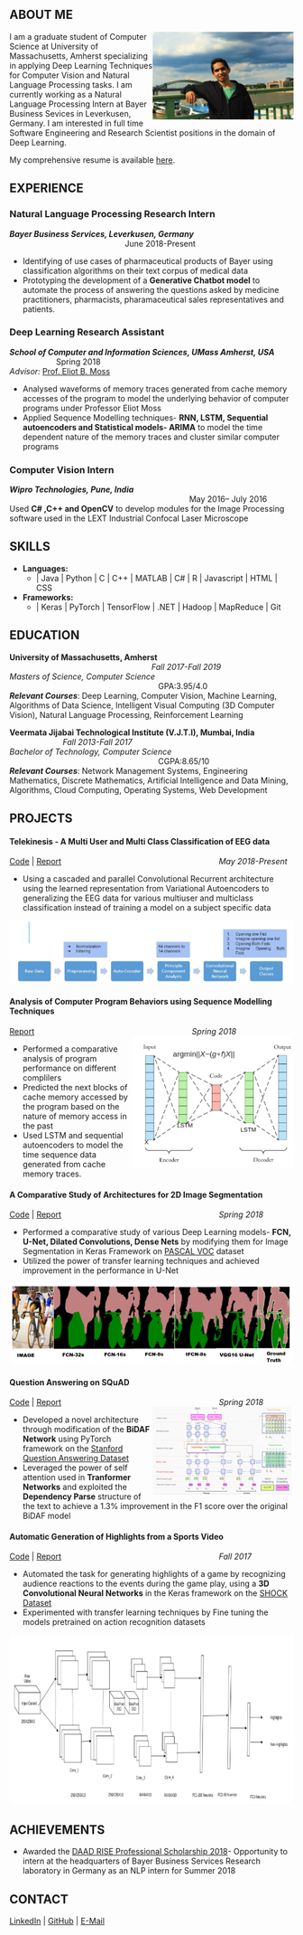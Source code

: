 
## ABOUT ME
<p>
<img src="IMG_6084-1.jpg" width="250" height="155" align="right"/>
</p>
I am a graduate student of Computer Science at University of Massachusetts, Amherst specializing in applying Deep Learning Techniques for Computer Vision and Natural Language Processing tasks.    
I am currently working as a Natural Language Processing Intern at Bayer Business Sevices in Leverkusen, Germany.  
I am interested in full time Software Engineering and Research Scientist positions in the domain of Deep Learning.  

My comprehensive resume is available [here](). 

## EXPERIENCE
### Natural Language Processing Research Intern
***Bayer Business Services, Leverkusen, Germany*** &nbsp;&nbsp;&nbsp;&nbsp;&nbsp;&nbsp;&nbsp;&nbsp;&nbsp;&nbsp;&nbsp;&nbsp;&nbsp;&nbsp;&nbsp;&nbsp;&nbsp;&nbsp;&nbsp;&nbsp;&nbsp;&nbsp;&nbsp;&nbsp;&nbsp;&nbsp;&nbsp;&nbsp;&nbsp;&nbsp;&nbsp;&nbsp;&nbsp;&nbsp;&nbsp;&nbsp;&nbsp;&nbsp;&nbsp;&nbsp;&nbsp;&nbsp;&nbsp;&nbsp;&nbsp;&nbsp;&nbsp;&nbsp;&nbsp;&nbsp;&nbsp;         June 2018-Present  
-	Identifying of use cases of pharmaceutical products of Bayer using classification algorithms on their text corpus of medical data  
-	Prototyping the development of a **Generative Chatbot model** to automate the process of answering the questions asked by medicine practitioners, pharmacists, pharamaceutical  sales representatives and patients.

### Deep Learning Research Assistant
***School of Computer and Information Sciences, UMass Amherst, USA*** 	&nbsp;&nbsp;&nbsp;&nbsp;&nbsp;&nbsp;&nbsp;&nbsp;&nbsp;&nbsp;&nbsp;&nbsp;&nbsp;&nbsp;&nbsp;&nbsp;&nbsp;&nbsp;&nbsp;&nbsp;	 			             	Spring 2018    
_Advisor:_ [Prof. Eliot B. Moss](https://people.cs.umass.edu/~moss/)  
-	Analysed waveforms of memory traces generated from cache memory accesses of the program to model the underlying behavior of computer programs under Professor Eliot Moss  
- Applied Sequence Modelling techniques- **RNN, LSTM, Sequential autoencoders and Statistical models- ARIMA** to model the time dependent nature of the memory traces and cluster similar computer programs

### Computer Vision Intern 
***Wipro Technologies, Pune, India***
&nbsp;&nbsp;&nbsp;&nbsp;&nbsp;&nbsp;&nbsp;&nbsp;&nbsp;&nbsp;&nbsp;&nbsp;&nbsp;&nbsp;&nbsp;&nbsp;&nbsp;&nbsp;&nbsp;&nbsp;&nbsp;&nbsp;&nbsp;&nbsp;&nbsp;&nbsp;&nbsp;&nbsp;&nbsp;&nbsp;&nbsp;&nbsp;&nbsp;&nbsp;&nbsp;&nbsp;&nbsp;&nbsp;&nbsp;&nbsp;&nbsp;&nbsp;&nbsp;&nbsp;&nbsp;&nbsp;&nbsp;&nbsp;&nbsp;&nbsp;&nbsp;&nbsp;&nbsp;&nbsp;&nbsp;&nbsp;&nbsp;&nbsp;&nbsp;&nbsp;&nbsp;&nbsp;&nbsp;&nbsp;&nbsp;&nbsp;&nbsp;&nbsp;&nbsp;&nbsp;&nbsp;&nbsp;&nbsp;&nbsp;&nbsp;&nbsp;&nbsp;&nbsp;&nbsp;&nbsp;                                                    May 2016– July 2016  
Used **C# ,C++ and OpenCV** to develop modules for the Image Processing software used in the LEXT Industrial Confocal Laser Microscope

## SKILLS
- **Languages:**
   - | Java | Python | C | C++ | MATLAB | C# | R | Javascript | HTML | CSS 
- **Frameworks:**
   - | Keras | PyTorch | TensorFlow | .NET | Hadoop | MapReduce | Git 

## EDUCATION

**University of Massachusetts, Amherst** &nbsp;&nbsp;&nbsp;&nbsp;&nbsp;&nbsp;&nbsp;&nbsp;&nbsp;&nbsp;&nbsp;&nbsp;&nbsp;&nbsp;&nbsp;&nbsp;&nbsp;&nbsp;&nbsp;&nbsp;&nbsp;&nbsp;&nbsp;&nbsp;&nbsp;&nbsp;&nbsp;&nbsp;&nbsp;&nbsp;&nbsp;&nbsp;&nbsp;&nbsp;&nbsp;&nbsp;&nbsp;&nbsp;&nbsp;&nbsp;&nbsp;&nbsp;&nbsp;&nbsp;&nbsp;&nbsp;&nbsp;&nbsp;&nbsp;&nbsp;&nbsp;&nbsp;&nbsp;&nbsp;&nbsp;&nbsp;&nbsp;&nbsp;&nbsp;&nbsp;&nbsp;&nbsp;&nbsp;                                                                          *Fall 2017-Fall 2019*  
*Masters of Science, Computer Science*	&nbsp;&nbsp;&nbsp;&nbsp;&nbsp;&nbsp;&nbsp;&nbsp;&nbsp;&nbsp;&nbsp;&nbsp;&nbsp;&nbsp;&nbsp;&nbsp;&nbsp;&nbsp;&nbsp;&nbsp;&nbsp;&nbsp;&nbsp;&nbsp;&nbsp;&nbsp;&nbsp;&nbsp;&nbsp;&nbsp;&nbsp;&nbsp;&nbsp;&nbsp;&nbsp;&nbsp;&nbsp;&nbsp;&nbsp;&nbsp;&nbsp;&nbsp;&nbsp;&nbsp;&nbsp;&nbsp;&nbsp;&nbsp;&nbsp;&nbsp;&nbsp;&nbsp;&nbsp;&nbsp;&nbsp;&nbsp;&nbsp;&nbsp;&nbsp;&nbsp;&nbsp;&nbsp;&nbsp;&nbsp;&nbsp;&nbsp;						        GPA:3.95/4.0  
**_Relevant Courses_**: Deep Learning, Computer Vision, Machine Learning, Algorithms of Data Science, Intelligent Visual Computing (3D Computer Vision), Natural Language Processing, Reinforcement Learning

**Veermata Jijabai Technological Institute (V.J.T.I), Mumbai, India** &nbsp;&nbsp;&nbsp;&nbsp;&nbsp;&nbsp;&nbsp;&nbsp;&nbsp;&nbsp;&nbsp;&nbsp;&nbsp;&nbsp;&nbsp;&nbsp;&nbsp;&nbsp;&nbsp;&nbsp;&nbsp;&nbsp;&nbsp;                                         *Fall 2013-Fall 2017*                                         
*Bachelor of Technology, Computer Science* &nbsp;&nbsp;&nbsp;&nbsp;&nbsp;&nbsp;&nbsp;&nbsp;&nbsp;&nbsp;&nbsp;&nbsp;&nbsp;&nbsp;&nbsp;&nbsp;&nbsp;&nbsp;&nbsp;&nbsp;&nbsp;&nbsp;&nbsp;&nbsp;&nbsp;&nbsp;&nbsp;&nbsp;&nbsp;&nbsp;&nbsp;&nbsp;&nbsp;&nbsp;&nbsp;&nbsp;&nbsp;&nbsp;&nbsp;&nbsp;&nbsp;&nbsp;&nbsp;&nbsp;&nbsp;&nbsp;&nbsp;&nbsp;&nbsp;&nbsp;&nbsp;&nbsp;&nbsp;&nbsp;&nbsp;&nbsp;&nbsp;&nbsp;&nbsp;&nbsp;&nbsp;&nbsp;&nbsp;&nbsp;&nbsp;&nbsp;						        CGPA:8.65/10  
**_Relevant Courses_**: Network Management Systems, Engineering Mathematics, Discrete Mathematics, Artificial Intelligence and Data Mining, Algorithms, Cloud Computing, Operating Systems, Web Development

## PROJECTS

#### Telekinesis - A Multi User and Multi Class Classification of EEG data			          
[Code]() | [Report]() &nbsp;&nbsp;&nbsp;&nbsp;&nbsp;&nbsp;&nbsp;&nbsp;&nbsp;&nbsp;&nbsp;&nbsp;&nbsp;&nbsp;&nbsp;&nbsp;&nbsp;&nbsp;&nbsp;&nbsp;&nbsp;&nbsp;&nbsp;&nbsp;&nbsp;&nbsp;&nbsp;&nbsp;&nbsp;&nbsp;&nbsp;&nbsp;&nbsp;&nbsp;&nbsp;&nbsp;&nbsp;&nbsp;&nbsp;&nbsp;&nbsp;&nbsp;&nbsp;&nbsp;&nbsp;&nbsp;&nbsp;&nbsp;&nbsp;&nbsp;&nbsp;&nbsp;&nbsp;&nbsp;&nbsp;&nbsp;&nbsp;&nbsp;&nbsp;&nbsp;&nbsp;&nbsp;&nbsp;&nbsp;&nbsp;&nbsp;&nbsp;&nbsp;&nbsp; *May 2018-Present*   
- Using a cascaded and  parallel Convolutional Recurrent architecture using the learned representation from Variational Autoencoders to generalizing the EEG data for various  multiuser and multiclass classification instead of training a model on a subject specific data
<p>
<img src="telekinesis.PNG"/>
</p>

#### Analysis of Computer Program Behaviors using Sequence Modelling Techniques
[Report](https://github.com/Shasvat-Desai/Shasvat-Desai/blob/master/696C.pdf)
&nbsp;&nbsp;&nbsp;&nbsp;&nbsp;&nbsp;&nbsp;&nbsp;&nbsp;&nbsp;&nbsp;&nbsp;&nbsp;&nbsp;&nbsp;&nbsp;&nbsp;&nbsp;&nbsp;&nbsp;&nbsp;&nbsp;&nbsp;&nbsp;&nbsp;&nbsp;&nbsp;&nbsp;&nbsp;&nbsp;&nbsp;&nbsp;&nbsp;&nbsp;&nbsp;&nbsp;&nbsp;&nbsp;&nbsp;&nbsp;&nbsp;&nbsp;&nbsp;&nbsp;&nbsp;&nbsp;&nbsp;&nbsp;&nbsp;&nbsp;&nbsp;&nbsp;&nbsp;&nbsp;&nbsp;&nbsp;&nbsp;&nbsp;&nbsp;&nbsp;&nbsp;&nbsp;&nbsp;&nbsp;&nbsp;&nbsp;&nbsp;&nbsp;&nbsp; *Spring 2018* 
<img src="chaos.PNG" align="right"/>
- Performed a comparative analysis of program performance on different complilers
- Predicted the next blocks of cache memory accessed by the program based on the nature of memory access in the past
- Used LSTM and sequential autoencoders to model the time sequence data generated from cache memory traces.


#### A Comparative Study of Architectures for 2D Image Segmentation			      	
[Code](https://github.com/immuno121/A-Comparative-Study-of-Architectures-for-2D-Image-Semantic-Segmentation) | [Report](https://github.com/immuno121/A-Comparative-Study-of-Architectures-for-2D-Image-Semantic-Segmentation/blob/master/Project%20report/Project%20Report.pdf) &nbsp;&nbsp;&nbsp;&nbsp;&nbsp;&nbsp;&nbsp;&nbsp;&nbsp;&nbsp;&nbsp;&nbsp;&nbsp;&nbsp;&nbsp;&nbsp;&nbsp;&nbsp;&nbsp;&nbsp;&nbsp;&nbsp;&nbsp;&nbsp;&nbsp;&nbsp;&nbsp;&nbsp;&nbsp;&nbsp;&nbsp;&nbsp;&nbsp;&nbsp;&nbsp;&nbsp;&nbsp;&nbsp;&nbsp;&nbsp;&nbsp;&nbsp;&nbsp;&nbsp;&nbsp;&nbsp;&nbsp;&nbsp;&nbsp;&nbsp;&nbsp;&nbsp;&nbsp;&nbsp;&nbsp;&nbsp;&nbsp;&nbsp;&nbsp;&nbsp;&nbsp;&nbsp;&nbsp;&nbsp;&nbsp;&nbsp;&nbsp;&nbsp;&nbsp; *Spring 2018*  
- Performed a comparative study of various Deep Learning models- **FCN, U-Net, Dilated Convolutions, Dense Nets** by modifying them for 
Image Segmentation in Keras Framework on [PASCAL VOC](http://host.robots.ox.ac.uk/pascal/VOC/voc2012/) dataset    
- Utilized the power of transfer learning techniques and achieved improvement in the performance in U-Net 
<p>
<img src="segmentation.PNG"/>
</p>

#### Question Answering  on SQuAD						 	      	
[Code](https://github.com/immuno121/allennlp) | [Report](https://github.com/Shasvat-Desai/Shasvat-Desai/blob/master/Project_Report.pdf) &nbsp;&nbsp;&nbsp;&nbsp;&nbsp;&nbsp;&nbsp;&nbsp;&nbsp;&nbsp;&nbsp;&nbsp;&nbsp;&nbsp;&nbsp;&nbsp;&nbsp;&nbsp;&nbsp;&nbsp;&nbsp;&nbsp;&nbsp;&nbsp;&nbsp;&nbsp;&nbsp;&nbsp;&nbsp;&nbsp;&nbsp;&nbsp;&nbsp;&nbsp;&nbsp;&nbsp;&nbsp;&nbsp;&nbsp;&nbsp;&nbsp;&nbsp;&nbsp;&nbsp;&nbsp;&nbsp;&nbsp;&nbsp;&nbsp;&nbsp;&nbsp;&nbsp;&nbsp;&nbsp;&nbsp;&nbsp;&nbsp;&nbsp;&nbsp;&nbsp;&nbsp;&nbsp;&nbsp;&nbsp;&nbsp;&nbsp;&nbsp;&nbsp;&nbsp; *Spring 2018* 
<img src="bidaf.PNG" width="250" height="155" align="right"/>
- Developed a novel architecture through modification of the **BiDAF Network** using PyTorch framework on the [Stanford Question Answering Dataset](https://rajpurkar.github.io/SQuAD-explorer/) 
- Leveraged the power of self attention used in **Tranformer Networks** and exploited the **Dependency Parse** structure of the text to achieve a 1.3% improvement in the F1 score over the original BiDAF model

#### Automatic Generation of Highlights from a Sports Video 				             	 
[Code](https://github.com/immuno121/Automatic-highlight-generation-from-Sports-Videos/tree/master/code) | [Report](https://github.com/immuno121/Automatic-highlight-generation-from-Sports-Videos/blob/master/project%20report/automated-sports-highlight.pdf) &nbsp;&nbsp;&nbsp;&nbsp;&nbsp;&nbsp;&nbsp;&nbsp;&nbsp;&nbsp;&nbsp;&nbsp;&nbsp;&nbsp;&nbsp;&nbsp;&nbsp;&nbsp;&nbsp;&nbsp;&nbsp;&nbsp;&nbsp;&nbsp;&nbsp;&nbsp;&nbsp;&nbsp;&nbsp;&nbsp;&nbsp;&nbsp;&nbsp;&nbsp;&nbsp;&nbsp;&nbsp;&nbsp;&nbsp;&nbsp;&nbsp;&nbsp;&nbsp;&nbsp;&nbsp;&nbsp;&nbsp;&nbsp;&nbsp;&nbsp;&nbsp;&nbsp;&nbsp;&nbsp;&nbsp;&nbsp;&nbsp;&nbsp;&nbsp;&nbsp;&nbsp;&nbsp;&nbsp;&nbsp;&nbsp;&nbsp;&nbsp;&nbsp;&nbsp; *Fall 2017*  
- Automated the task for generating highlights of a game by recognizing audience reactions to the
events during the game play, using a **3D  Convolutional Neural Networks** in the Keras framework on the [SHOCK Dataset](http://vips.sci.univr.it/dataset/shock/)  
- Experimented with transfer learning techniques by Fine tuning the models pretrained on action recognition datasets
<p>
<img src="sports.PNG" height="300"/>
</p>

## ACHIEVEMENTS
- Awarded the [DAAD RISE Professional Scholarship 2018](https://www.daad.de/rise/en/rise-professional/)- Opportunity to intern at the headquarters of  Bayer Business Services Research laboratory in Germany as an NLP intern for Summer 2018

## CONTACT

[LinkedIn](https://www.linkedin.com/in/shasvat-desai/)  |  [GitHub](https://github.com/immuno121) |  <a href="mailto:shasvatmukes@umass.edu" target="_top">E-Mail</a>

